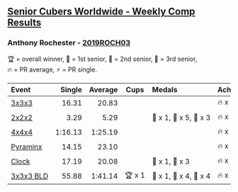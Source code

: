 <style>table {white-space: nowrap;}</style>

## [Senior Cubers Worldwide - Weekly Comp Results](/scw-comp/results/)
### Anthony Rochester - [2019ROCH03](https://www.worldcubeassociation.org/persons/2019ROCH03)

<span style="white-space: nowrap;">🏆 = overall winner</span>, <span style="white-space: nowrap;">🥇 = 1st senior</span>, <span style="white-space: nowrap;">🥈 = 2nd senior</span>, <span style="white-space: nowrap;">🥉 = 3rd senior</span>, <span style="white-space: nowrap;">🔥 = PR average</span>, <span style="white-space: nowrap;">⚡ = PR single</span>.

| Event | Single | Average | Cups | Medals | Achievements|
| :-- | --: | --: | :--: | :-- | :-- |
| [3x3x3](333.md) | 16.31 | 20.83 |  |  | 🔥 x 4, ⚡ x 4 |
| [2x2x2](222.md) | 3.29 | 5.29 |  | 🥇 x 1, 🥈 x 5, 🥉 x 3 | 🔥 x 4, ⚡ x 3 |
| [4x4x4](444.md) | 1:16.13 | 1:25.19 |  |  | 🔥 x 2, ⚡ x 2 |
| [Pyraminx](pyram.md) | 14.15 | 23.10 |  |  | 🔥 x 1, ⚡ x 1 |
| [Clock](clock.md) | 17.19 | 20.08 |  | 🥇 x 1, 🥈 x 3 | 🔥 x 4, ⚡ x 4 |
| [3x3x3 BLD](333bf.md) | 55.88 | 1:41.14 | 🏆 x 1 | 🥇 x 1, 🥈 x 4, 🥉 x 4 | 🔥 x 1, ⚡ x 3 |

<!-- Global site tag (gtag.js) - Google Analytics -->
<script async src="https://www.googletagmanager.com/gtag/js?id=UA-86348435-3"></script>
<script>window.dataLayer = window.dataLayer || []; function gtag() {dataLayer.push(arguments);} gtag('js', new Date()); gtag('config', 'UA-86348435-3');</script>
